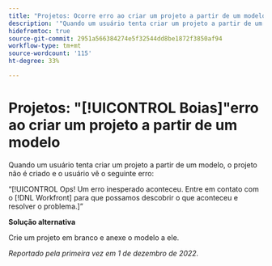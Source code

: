 ```yaml
---
title: "Projetos: Ocorre erro ao criar um projeto a partir de um modelo"
description: '"Quando um usuário tenta criar um projeto a partir de um modelo, o projeto não é criado e o usuário vê o erro Booops! Um erro inesperado aconteceu. Entre em contato com o Workfront para que possamos descobrir o que aconteceu e resolver o problema.”'
hidefromtoc: true
source-git-commit: 2951a566384274e5f32544dd8be1872f3850af94
workflow-type: tm+mt
source-wordcount: '115'
ht-degree: 33%

---
```



# Projetos: &quot;[!UICONTROL Boias]&quot;erro ao criar um projeto a partir de um modelo

Quando um usuário tenta criar um projeto a partir de um modelo, o projeto não é criado e o usuário vê o seguinte erro:

“[!UICONTROL Ops! Um erro inesperado aconteceu. Entre em contato com o [!DNL Workfront] para que possamos descobrir o que aconteceu e resolver o problema.]”

**Solução alternativa**

Crie um projeto em branco e anexe o modelo a ele.

_Reportado pela primeira vez em 1 de dezembro de 2022._

